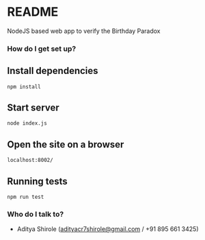 # README #

NodeJS based web app to verify the Birthday Paradox

### How do I get set up? ###

## Install dependencies
`npm install`

## Start server
`node index.js`

## Open the site on a browser
`localhost:8002/`

## Running tests
`npm run test`


### Who do I talk to? ###

* Aditya Shirole (adityacr7shirole@gmail.com / +91 895 661 3425)